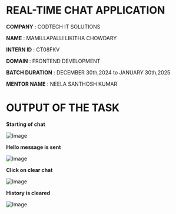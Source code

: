 # REAL-TIME CHAT APPLICATION

**COMPANY** : CODTECH IT SOLUTIONS 

**NAME** : MAMILLAPALLI LIKITHA CHOWDARY

**INTERN ID** : CT08FKV

**DOMAIN** : FRONTEND DEVELOPMENT

**BATCH DURATION** : DECEMBER 30th,2024 to JANUARY 30th,2025

**MENTOR NAME** : NEELA SANTHOSH KUMAR 

# OUTPUT OF THE TASK

**Starting of chat**

![Image](https://github.com/user-attachments/assets/3e8bffc4-94bb-4d9c-9466-c9a50cb68d56)

**Hello message is sent**

![Image](https://github.com/user-attachments/assets/02be92d8-bdbd-41cf-884a-afe7b58a8abf)

**Click on clear chat**

![Image](https://github.com/user-attachments/assets/e89cab9d-a913-4da4-a479-69e1b4c11f9c)

**History is cleared**

![Image](https://github.com/user-attachments/assets/62213a2e-6354-45a7-9bbd-555d11107fc7)
